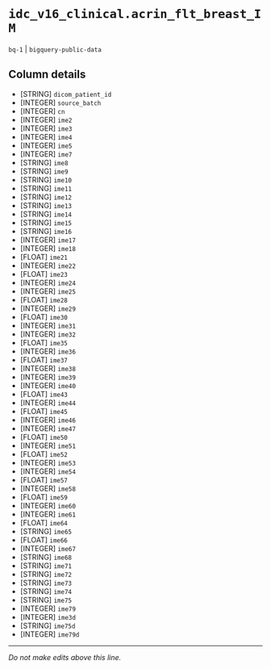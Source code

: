 # `idc_v16_clinical.acrin_flt_breast_IM`
`bq-1` | `bigquery-public-data`

## Column details
* [STRING]    `dicom_patient_id`
* [INTEGER]   `source_batch`
* [INTEGER]   `cn`
* [INTEGER]   `ime2`
* [INTEGER]   `ime3`
* [INTEGER]   `ime4`
* [INTEGER]   `ime5`
* [INTEGER]   `ime7`
* [STRING]    `ime8`
* [STRING]    `ime9`
* [STRING]    `ime10`
* [STRING]    `ime11`
* [STRING]    `ime12`
* [STRING]    `ime13`
* [STRING]    `ime14`
* [STRING]    `ime15`
* [STRING]    `ime16`
* [INTEGER]   `ime17`
* [INTEGER]   `ime18`
* [FLOAT]     `ime21`
* [INTEGER]   `ime22`
* [FLOAT]     `ime23`
* [INTEGER]   `ime24`
* [INTEGER]   `ime25`
* [FLOAT]     `ime28`
* [INTEGER]   `ime29`
* [FLOAT]     `ime30`
* [INTEGER]   `ime31`
* [INTEGER]   `ime32`
* [FLOAT]     `ime35`
* [INTEGER]   `ime36`
* [FLOAT]     `ime37`
* [INTEGER]   `ime38`
* [INTEGER]   `ime39`
* [INTEGER]   `ime40`
* [FLOAT]     `ime43`
* [INTEGER]   `ime44`
* [FLOAT]     `ime45`
* [INTEGER]   `ime46`
* [INTEGER]   `ime47`
* [FLOAT]     `ime50`
* [INTEGER]   `ime51`
* [FLOAT]     `ime52`
* [INTEGER]   `ime53`
* [INTEGER]   `ime54`
* [FLOAT]     `ime57`
* [INTEGER]   `ime58`
* [FLOAT]     `ime59`
* [INTEGER]   `ime60`
* [INTEGER]   `ime61`
* [FLOAT]     `ime64`
* [STRING]    `ime65`
* [FLOAT]     `ime66`
* [INTEGER]   `ime67`
* [STRING]    `ime68`
* [STRING]    `ime71`
* [STRING]    `ime72`
* [STRING]    `ime73`
* [STRING]    `ime74`
* [STRING]    `ime75`
* [INTEGER]   `ime79`
* [INTEGER]   `ime3d`
* [STRING]    `ime75d`
* [INTEGER]   `ime79d`

-------------------------------------------------------------------------------
*Do not make edits above this line.*
